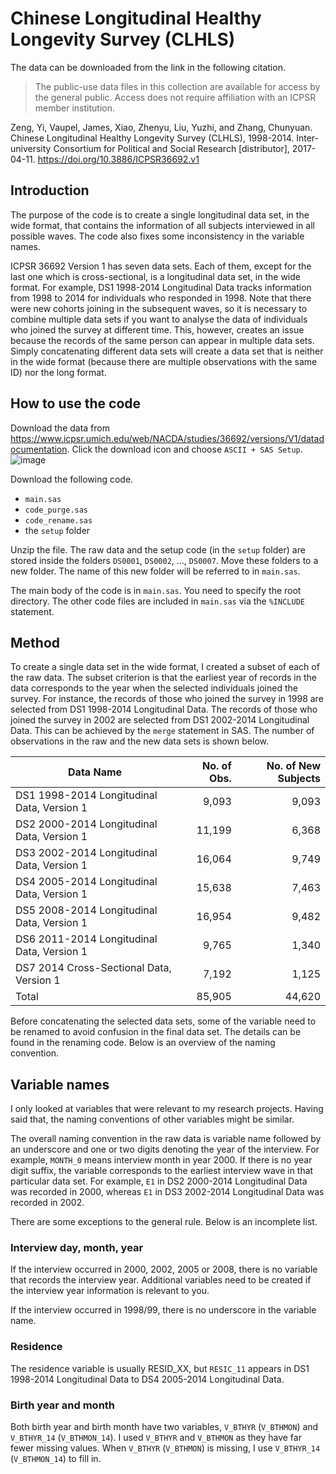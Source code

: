# Chinese Longitudinal Healthy Longevity Survey (CLHLS)

The data can be downloaded from the link in the following citation. 
> The public-use data files in this collection are available for access by the general public. Access does not require affiliation with an ICPSR member institution.

Zeng, Yi, Vaupel, James, Xiao, Zhenyu, Liu, Yuzhi, and Zhang, Chunyuan. Chinese Longitudinal Healthy Longevity Survey (CLHLS), 1998-2014. Inter-university Consortium for Political and Social Research [distributor], 2017-04-11. https://doi.org/10.3886/ICPSR36692.v1

## Introduction
The purpose of the code is to create a single longitudinal data set, in the wide format, that contains the information of all subjects interviewed in all possible waves. The code also fixes some inconsistency in the variable names. 

ICPSR 36692 Version 1 has seven data sets. Each of them, except for the last one which is cross-sectional, is a longitudinal data set, in the wide format. For example, DS1 1998-2014 Longitudinal Data tracks information from 1998 to 2014 for individuals who responded in 1998. Note that there were new cohorts joining in the subsequent waves, so it is necessary to combine multiple data sets if you want to analyse the data of individuals who joined the survey at different time. This, however, creates an issue because the records of the same person can appear in multiple data sets. Simply concatenating different data sets will create a data set that is neither in the wide format (because there are multiple observations with the same ID) nor the long format. 

## How to use the code
Download the data from https://www.icpsr.umich.edu/web/NACDA/studies/36692/versions/V1/datadocumentation. Click the download icon and choose `ASCII + SAS Setup`.
![image](https://user-images.githubusercontent.com/40621074/86422826-861f7380-bd21-11ea-947a-1d364389bd7f.png)


Download the following code.
* `main.sas`
* `code_purge.sas`
* `code_rename.sas`
* the `setup` folder

Unzip the file. The raw data and the setup code (in the `setup` folder) are stored inside the folders `DS0001`, `DS0002`, ..., `DS0007`. Move these folders to a new folder. The name of this new folder will be referred to in `main.sas`.

The main body of the code is in `main.sas`. You need to specify the root directory. The other code files are included in `main.sas` via the `%INCLUDE` statement. 

## Method
To create a single data set in the wide format, I created a subset of each of the raw data. The subset criterion is that the earliest year of records in the data corresponds to the year when the selected individuals joined the survey. For instance, the records of those who joined the survey in 1998 are selected from DS1 1998-2014 Longitudinal Data. The records of those who joined the survey in 2002 are selected from DS1 2002-2014 Longitudinal Data. This can be achieved by the `merge` statement in SAS. The number of observations in the raw and the new data sets is shown below.

| Data Name                                    | No. of Obs.        | No. of New Subjects                     |
|----------------------------------------------|-------------------:|----------------------------------------:|
| DS1 1998-2014 Longitudinal Data, Version   1 |             9,093  |                                  9,093  |
| DS2 2000-2014 Longitudinal Data, Version   1 |          11,199    |                                  6,368  |
| DS3 2002-2014 Longitudinal Data, Version   1 |          16,064    |                                  9,749  |
| DS4 2005-2014 Longitudinal Data, Version   1 |          15,638    |                                  7,463  |
| DS5 2008-2014 Longitudinal Data, Version   1 |          16,954    |                                  9,482  |
| DS6 2011-2014 Longitudinal Data, Version   1 |             9,765  |                                  1,340  |
| DS7 2014 Cross-Sectional Data, Version 1     |             7,192  |                                  1,125  |
| Total                                        |          85,905    |                                44,620   |

Before concatenating the selected data sets, some of the variable need to be renamed to avoid confusion in the final data set. The details can be found in the renaming code. Below is an overview of the naming convention.

## Variable names
I only looked at variables that were relevant to my research projects. Having said that, the naming conventions of other variables might be similar.

The overall naming convention in the raw data is variable name followed by an underscore and one or two digits denoting the year of the interview. For example, `MONTH_0` means interview month in year 2000. If there is no year digit suffix, the variable corresponds to the earliest interview wave in that particular data set. For example, `E1` in DS2 2000-2014 Longitudinal Data was recorded in 2000, whereas `E1` in DS3 2002-2014 Longitudinal Data was recorded in 2002. 

There are some exceptions to the general rule. Below is an incomplete list. 

### Interview day, month, year
If the interview occurred in 2000, 2002, 2005 or 2008, there is no variable that records the interview year. Additional variables need to be created if the interview year information is relevant to you. 

If the interview occurred in 1998/99, there is no underscore in the variable name. 

### Residence
The residence variable is usually RESID_XX, but `RESIC_11` appears in DS1 1998-2014 Longitudinal Data to DS4 2005-2014 Longitudinal Data.

### Birth year and month
Both birth year and birth month have two variables, `V_BTHYR` (`V_BTHMON`) and `V_BTHYR_14` (`V_BTHMON_14`). I used `V_BTHYR` and `V_BTHMON` as they have far fewer missing values. When `V_BTHYR` (`V_BTHMON`) is missing, I use `V_BTHYR_14` (`V_BTHMON_14`) to fill in. 
